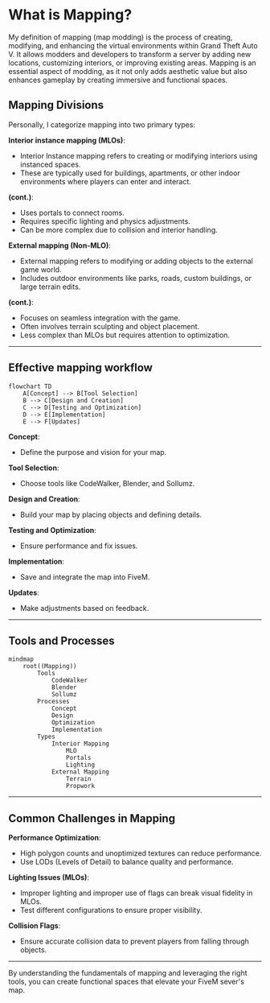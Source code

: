 # What is Mapping?

My definition of mapping (map modding) is the process of creating, modifying, and enhancing the virtual environments within Grand Theft Auto V. It allows modders and developers to transform a server by adding new locations, customizing interiors, or improving existing areas. Mapping is an essential aspect of modding, as it not only adds aesthetic value but also enhances gameplay by creating immersive and functional spaces.

## Mapping Divisions

Personally, I categorize mapping into two primary types:

**Interior instance mapping (MLOs)**:

- Interior Instance mapping refers to creating or modifying interiors using instanced spaces.
- These are typically used for buildings, apartments, or other indoor environments where players can enter and interact.

**(cont.)**:

- Uses portals to connect rooms.
- Requires specific lighting and physics adjustments.
- Can be more complex due to collision and interior handling.

**External mapping (Non-MLO)**:

- External mapping refers to modifying or adding objects to the external game world.
- Includes outdoor environments like parks, roads, custom buildings, or large terrain edits.

**(cont.)**:

- Focuses on seamless integration with the game.
- Often involves terrain sculpting and object placement.
- Less complex than MLOs but requires attention to optimization.

---

## Effective mapping workflow

```mermaid
flowchart TD
    A[Concept] --> B[Tool Selection]
    B --> C[Design and Creation]
    C --> D[Testing and Optimization]
    D --> E[Implementation]
    E --> F[Updates]
```

**Concept**:

- Define the purpose and vision for your map.

**Tool Selection**:

- Choose tools like CodeWalker, Blender, and Sollumz.

**Design and Creation**:

- Build your map by placing objects and defining details.

**Testing and Optimization**:

- Ensure performance and fix issues.

**Implementation**:

- Save and integrate the map into FiveM.

**Updates**:

- Make adjustments based on feedback.

---

## Tools and Processes

```mermaid
mindmap
    root((Mapping))
        Tools
            CodeWalker
            Blender
            Sollumz
        Processes
            Concept
            Design
            Optimization
            Implementation
        Types
            Interior Mapping
                MLO
                Portals
                Lighting
            External Mapping
                Terrain
                Propwork
```

---

## Common Challenges in Mapping

**Performance Optimization**:

  - High polygon counts and unoptimized textures can reduce performance.
  - Use LODs (Levels of Detail) to balance quality and performance.

**Lighting Issues (MLOs)**:

  - Improper lighting and improper use of flags can break visual fidelity in MLOs.
  - Test different configurations to ensure proper visibility.

**Collision Flags**:

  - Ensure accurate collision data to prevent players from falling through objects.

---

By understanding the fundamentals of mapping and leveraging the right tools, you can create functional spaces that elevate your FiveM sever's map.
